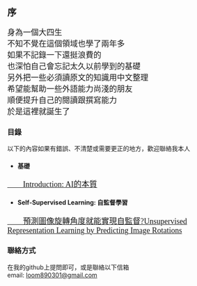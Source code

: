 ## 序
<font face="微軟雅黑" size=4>身為一個大四生<br></font>
<font face="微軟雅黑" size=4>不知不覺在這個領域也學了兩年多<br></font>
<font face="微軟雅黑" size=4>如果不記錄一下還挺浪費的<br></font>
<font face="微軟雅黑" size=4>也深怕自己會忘記太久以前學到的基礎<br></font>
<font face="微軟雅黑" size=4>另外把一些必須讀原文的知識用中文整理<br></font>
<font face="微軟雅黑" size=4>希望能幫助一些外語能力尚淺的朋友<br></font>
<font face="微軟雅黑" size=4>順便提升自己的閱讀跟撰寫能力<br></font>
<font face="微軟雅黑" size=4>於是這裡就誕生了<br></font>

### 目錄

以下的內容如果有錯誤、不清楚或需要更正的地方，歡迎聯絡我本人
+ #### 基礎
[<font face="微軟雅黑" size=4>　　Introduction: AI的本質</font>](https://jacksonchen890301.github.io/Jackson-Domain/Introduction/introduction.html)
+ #### Self-Supervised Learning: 自監督學習
[<font face="微軟雅黑" size=4>　　預測圖像旋轉角度就能實現自監督?Unsupervised Representation Learning by Predicting Image Rotations</font>](https://jacksonchen890301.github.io/Jackson-Domain/self_supervised/Unsupervised_Representation_Learning_by_Predicting_Image_Rotationsn.html)
### 聯絡方式
在我的github上提問即可，或是聯絡以下信箱  
email: loom890301@gmail.com
